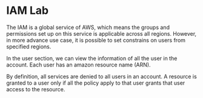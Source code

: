 # IAM Lab

The IAM is a global service of AWS, which means the groups and permissions set up on this service is applicable across all regions. However, in more advance use case, it is possible to set constrains on users from specified regions. 

In the user section, we can view the information of all the user in the account. Each user has an amazon resource name (ARN). 

By definition, all services are denied to all users in an account. A resource is granted to a user only if all the policy apply to that user grants that user access to the resource. 